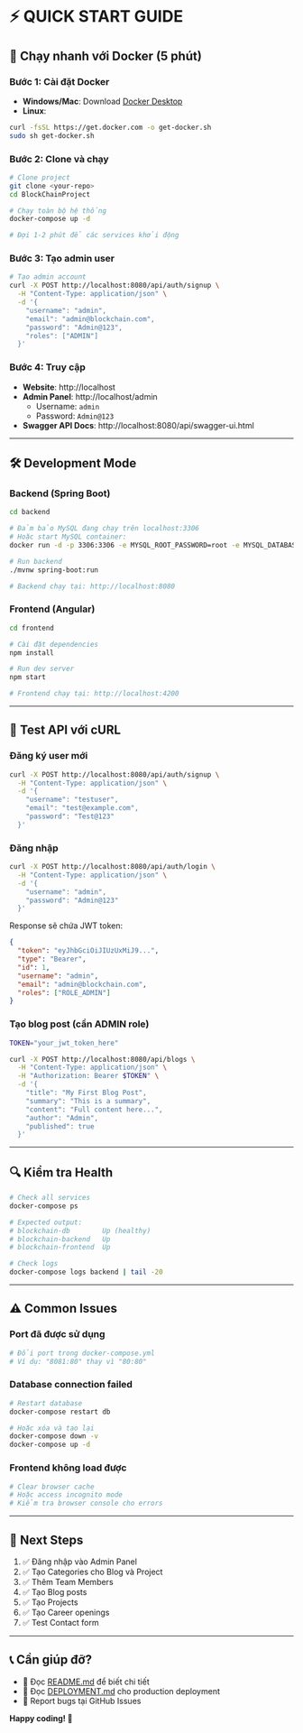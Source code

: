# ⚡ QUICK START GUIDE

## 🚀 Chạy nhanh với Docker (5 phút)

### Bước 1: Cài đặt Docker
- **Windows/Mac**: Download [Docker Desktop](https://www.docker.com/products/docker-desktop)
- **Linux**: 
```bash
curl -fsSL https://get.docker.com -o get-docker.sh
sudo sh get-docker.sh
```

### Bước 2: Clone và chạy

```bash
# Clone project
git clone <your-repo>
cd BlockChainProject

# Chạy toàn bộ hệ thống
docker-compose up -d

# Đợi 1-2 phút để các services khởi động
```

### Bước 3: Tạo admin user

```bash
# Tạo admin account
curl -X POST http://localhost:8080/api/auth/signup \
  -H "Content-Type: application/json" \
  -d '{
    "username": "admin",
    "email": "admin@blockchain.com",
    "password": "Admin@123",
    "roles": ["ADMIN"]
  }'
```

### Bước 4: Truy cập

- **Website**: http://localhost
- **Admin Panel**: http://localhost/admin
  - Username: `admin`
  - Password: `Admin@123`
- **Swagger API Docs**: http://localhost:8080/api/swagger-ui.html

---

## 🛠️ Development Mode

### Backend (Spring Boot)

```bash
cd backend

# Đảm bảo MySQL đang chạy trên localhost:3306
# Hoặc start MySQL container:
docker run -d -p 3306:3306 -e MYSQL_ROOT_PASSWORD=root -e MYSQL_DATABASE=blockchain_db mysql:8.0

# Run backend
./mvnw spring-boot:run

# Backend chạy tại: http://localhost:8080
```

### Frontend (Angular)

```bash
cd frontend

# Cài đặt dependencies
npm install

# Run dev server
npm start

# Frontend chạy tại: http://localhost:4200
```

---

## 📱 Test API với cURL

### Đăng ký user mới
```bash
curl -X POST http://localhost:8080/api/auth/signup \
  -H "Content-Type: application/json" \
  -d '{
    "username": "testuser",
    "email": "test@example.com",
    "password": "Test@123"
  }'
```

### Đăng nhập
```bash
curl -X POST http://localhost:8080/api/auth/login \
  -H "Content-Type: application/json" \
  -d '{
    "username": "admin",
    "password": "Admin@123"
  }'
```

Response sẽ chứa JWT token:
```json
{
  "token": "eyJhbGciOiJIUzUxMiJ9...",
  "type": "Bearer",
  "id": 1,
  "username": "admin",
  "email": "admin@blockchain.com",
  "roles": ["ROLE_ADMIN"]
}
```

### Tạo blog post (cần ADMIN role)
```bash
TOKEN="your_jwt_token_here"

curl -X POST http://localhost:8080/api/blogs \
  -H "Content-Type: application/json" \
  -H "Authorization: Bearer $TOKEN" \
  -d '{
    "title": "My First Blog Post",
    "summary": "This is a summary",
    "content": "Full content here...",
    "author": "Admin",
    "published": true
  }'
```

---

## 🔍 Kiểm tra Health

```bash
# Check all services
docker-compose ps

# Expected output:
# blockchain-db        Up (healthy)
# blockchain-backend   Up
# blockchain-frontend  Up

# Check logs
docker-compose logs backend | tail -20
```

---

## ⚠️ Common Issues

### Port đã được sử dụng
```bash
# Đổi port trong docker-compose.yml
# Ví dụ: "8081:80" thay vì "80:80"
```

### Database connection failed
```bash
# Restart database
docker-compose restart db

# Hoặc xóa và tạo lại
docker-compose down -v
docker-compose up -d
```

### Frontend không load được
```bash
# Clear browser cache
# Hoặc access incognito mode
# Kiểm tra browser console cho errors
```

---

## 🎯 Next Steps

1. ✅ Đăng nhập vào Admin Panel
2. ✅ Tạo Categories cho Blog và Project
3. ✅ Thêm Team Members
4. ✅ Tạo Blog posts
5. ✅ Tạo Projects
6. ✅ Tạo Career openings
7. ✅ Test Contact form

---

## 📞 Cần giúp đỡ?

- 📖 Đọc [README.md](README.md) để biết chi tiết
- 📖 Đọc [DEPLOYMENT.md](DEPLOYMENT.md) cho production deployment
- 🐛 Report bugs tại GitHub Issues

**Happy coding! 🎉**
